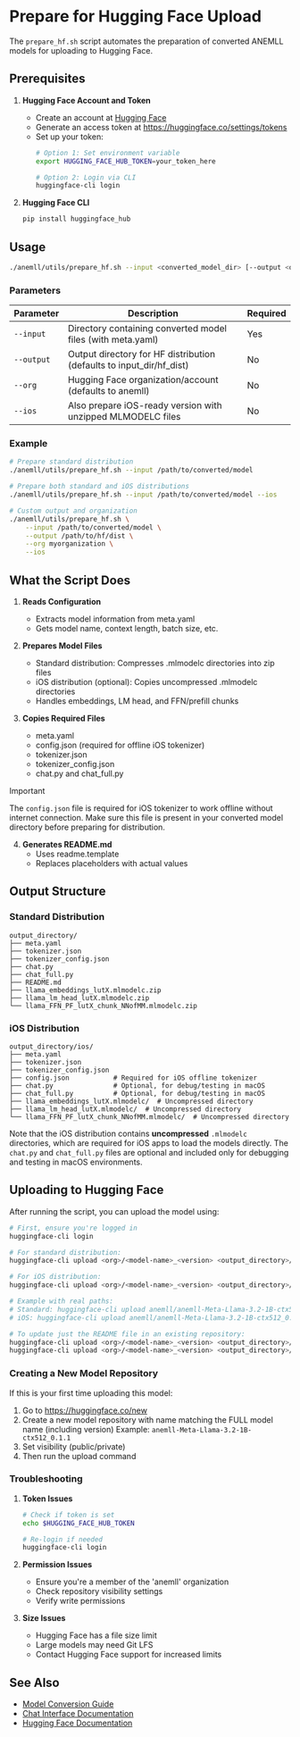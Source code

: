 # Prepare for Hugging Face Upload

The `prepare_hf.sh` script automates the preparation of converted ANEMLL models for uploading to Hugging Face.

## Prerequisites

1. **Hugging Face Account and Token**
   - Create an account at [Hugging Face](https://huggingface.co)
   - Generate an access token at https://huggingface.co/settings/tokens
   - Set up your token:
     ```bash
     # Option 1: Set environment variable
     export HUGGING_FACE_HUB_TOKEN=your_token_here
     
     # Option 2: Login via CLI
     huggingface-cli login
     ```

2. **Hugging Face CLI**
   ```bash
   pip install huggingface_hub
   ```

## Usage

```bash
./anemll/utils/prepare_hf.sh --input <converted_model_dir> [--output <output_dir>] [--org <org>] [--ios]
```

### Parameters

| Parameter | Description | Required |
|-----------|-------------|----------|
| `--input` | Directory containing converted model files (with meta.yaml) | Yes |
| `--output` | Output directory for HF distribution (defaults to input_dir/hf_dist) | No |
| `--org` | Hugging Face organization/account (defaults to anemll) | No |
| `--ios` | Also prepare iOS-ready version with unzipped MLMODELC files | No |

### Example

```bash
# Prepare standard distribution
./anemll/utils/prepare_hf.sh --input /path/to/converted/model

# Prepare both standard and iOS distributions
./anemll/utils/prepare_hf.sh --input /path/to/converted/model --ios

# Custom output and organization
./anemll/utils/prepare_hf.sh \
    --input /path/to/converted/model \
    --output /path/to/hf/dist \
    --org myorganization \
    --ios
```

## What the Script Does

1. **Reads Configuration**
   - Extracts model information from meta.yaml
   - Gets model name, context length, batch size, etc.

2. **Prepares Model Files**
   - Standard distribution: Compresses .mlmodelc directories into zip files
   - iOS distribution (optional): Copies uncompressed .mlmodelc directories
   - Handles embeddings, LM head, and FFN/prefill chunks

3. **Copies Required Files**
   - meta.yaml
   - config.json (required for offline iOS tokenizer)
   - tokenizer.json
   - tokenizer_config.json
   - chat.py and chat_full.py

> [!Important]
> The `config.json` file is required for iOS tokenizer to work offline without internet connection. 
> Make sure this file is present in your converted model directory before preparing for distribution.

4. **Generates README.md**
   - Uses readme.template
   - Replaces placeholders with actual values

## Output Structure

### Standard Distribution

```
output_directory/
├── meta.yaml
├── tokenizer.json
├── tokenizer_config.json
├── chat.py
├── chat_full.py
├── README.md
├── llama_embeddings_lutX.mlmodelc.zip
├── llama_lm_head_lutX.mlmodelc.zip
└── llama_FFN_PF_lutX_chunk_NNofMM.mlmodelc.zip
```

### iOS Distribution

```
output_directory/ios/
├── meta.yaml
├── tokenizer.json
├── tokenizer_config.json
├── config.json           # Required for iOS offline tokenizer
├── chat.py               # Optional, for debug/testing in macOS
├── chat_full.py          # Optional, for debug/testing in macOS
├── llama_embeddings_lutX.mlmodelc/  # Uncompressed directory
├── llama_lm_head_lutX.mlmodelc/  # Uncompressed directory
└── llama_FFN_PF_lutX_chunk_NNofMM.mlmodelc/  # Uncompressed directory
```

Note that the iOS distribution contains **uncompressed** `.mlmodelc` directories, which are required for iOS apps to load the models directly. The `chat.py` and `chat_full.py` files are optional and included only for debugging and testing in macOS environments.

## Uploading to Hugging Face

After running the script, you can upload the model using:

```bash
# First, ensure you're logged in
huggingface-cli login

# For standard distribution:
huggingface-cli upload <org>/<model-name>_<version> <output_directory>/standard

# For iOS distribution:
huggingface-cli upload <org>/<model-name>_<version> <output_directory>/ios

# Example with real paths:
# Standard: huggingface-cli upload anemll/anemll-Meta-Llama-3.2-1B-ctx512_0.3.0 /path/to/hf_dist/standard
# iOS: huggingface-cli upload anemll/anemll-Meta-Llama-3.2-1B-ctx512_0.3.0 /path/to/hf_dist/ios

# To update just the README file in an existing repository:
huggingface-cli upload <org>/<model-name>_<version> <output_directory>/standard/README.md  # For standard distribution
huggingface-cli upload <org>/<model-name>_<version> <output_directory>/ios/README.md      # For iOS distribution
```

### Creating a New Model Repository

If this is your first time uploading this model:

1. Go to https://huggingface.co/new
2. Create a new model repository with name matching the FULL model name (including version)
   Example: `anemll-Meta-Llama-3.2-1B-ctx512_0.1.1`
3. Set visibility (public/private)
4. Then run the upload command

### Troubleshooting

1. **Token Issues**
   ```bash
   # Check if token is set
   echo $HUGGING_FACE_HUB_TOKEN
   
   # Re-login if needed
   huggingface-cli login
   ```

2. **Permission Issues**
   - Ensure you're a member of the 'anemll' organization
   - Check repository visibility settings
   - Verify write permissions

3. **Size Issues**
   - Hugging Face has a file size limit
   - Large models may need Git LFS
   - Contact Hugging Face support for increased limits

## See Also

- [Model Conversion Guide](convert_model.md)
- [Chat Interface Documentation](chat.md)
- [Hugging Face Documentation](https://huggingface.co/docs) 